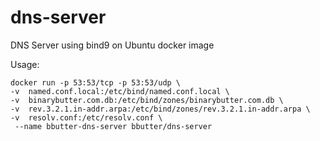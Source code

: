 # dns-server
DNS Server using bind9 on Ubuntu docker image

Usage:

```
docker run -p 53:53/tcp -p 53:53/udp \
-v  named.conf.local:/etc/bind/named.conf.local \
-v  binarybutter.com.db:/etc/bind/zones/binarybutter.com.db \
-v  rev.3.2.1.in-addr.arpa:/etc/bind/zones/rev.3.2.1.in-addr.arpa \
-v  resolv.conf:/etc/resolv.conf \
 --name bbutter-dns-server bbutter/dns-server
 ```
